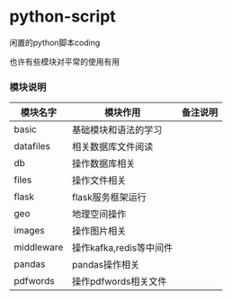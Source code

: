 # python-script
闲置的python脚本coding

也许有些模块对平常的使用有用


### 模块说明

| 模块名字   | 模块作用                | 备注说明 |
| ---------- | ----------------------- | -------- |
| basic      | 基础模块和语法的学习    |          |
| datafiles  | 相关数据库文件阅读      |          |
| db         | 操作数据库相关          |          |
| files      | 操作文件相关            |          |
| flask      | flask服务框架运行       |          |
| geo        | 地理空间操作            |          |
| images     | 操作图片相关            |          |
| middleware | 操作kafka,redis等中间件 |          |
| pandas     | pandas操作相关          |          |
| pdfwords   | 操作pdfwords相关文件    |          |




